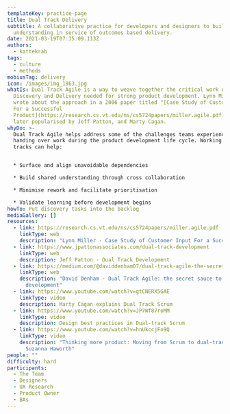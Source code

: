 ```yaml
---
templateKey: practice-page
title: Dual Track Delivery
subtitle: A collaborative practice for developers and designers to build shared
  understanding in service of outcomes based delivery.
date: 2021-03-19T07:35:09.113Z
authors:
  - kattekrab
tags:
  - culture
  - methods
mobiusTag: delivery
icon: /images/img_1863.jpg
whatIs: Dual Track Agile is a way to weave together the critical work of
  Discovery and Delivery needed for strong product development. Lynn Miller
  wrote about the approach in a 2006 paper titled "[Case Study of Customer Input
  For a Successful
  Product](https://research.cs.vt.edu/ns/cs5724papers/miller.agile.pdf)". It was
  later popularised by Jeff Patton, and Marty Cagan.
whyDo: >-
  Dual Track Agile helps address some of the challenges teams experience with
  handing over work during the product development life cycle. Working with dual
  tracks can help:


  * Surface and align unavoidable dependencies

  * Build shared understanding through cross collaboration

  * Minimise rework and facilitate prioritisation

  * Validate learning before development begins
howTo: Put discovery tasks into the backlog
mediaGallery: []
resources:
  - link: https://research.cs.vt.edu/ns/cs5724papers/miller.agile.pdf
    linkType: web
    description: "Lynn Miller - Case Study of Customer Input For a Successful Product "
  - link: https://www.jpattonassociates.com/dual-track-development
    linkType: web
    description: Jeff Patton - Dual Track Development
  - link: https://medium.com/@daviddenham07/dual-track-agile-the-secret-sauce-to-outcome-based-development-601f6003ea73
    linkType: web
    description: "David Denham - Dual Track Agile: the secret sauce to outcome-based
      development"
  - link: https://www.youtube.com/watch?v=gtCNERX5GAE
    linkType: video
    description: Marty Cagan explains Dual Track Scrum
  - link: https://www.youtube.com/watch?v=JP7Wf87roMM
    linkType: video
    description: Design best practices in Dual-track Scrum
  - link: https://www.youtube.com/watch?v=hnUkccjFo9Q
    linkType: video
    description: "Thinking more product: Moving from Scrum to dual-track Agile -
      Suzanna Haworth"
people: ""
difficulty: hard
participants:
  - The Team
  - Designers
  - UX Research
  - Product Owner
  - BAs
---
```

